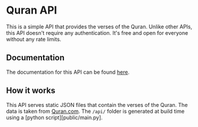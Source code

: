 # Quran API

This is a simple API that provides the verses of the Quran. Unlike other APIs, this API doesn't require any authentication. It's free and open for everyone without any rate limits.

## Documentation

The documentation for this API can be found [here](https://quranapi.pages.dev/docs).


## How it works

This API serves static JSON files that contain the verses of the Quran. The data is taken from [Quran.com](https://quran.com). The `/api/` folder is generated at build time using a [python script][public/main.py].


